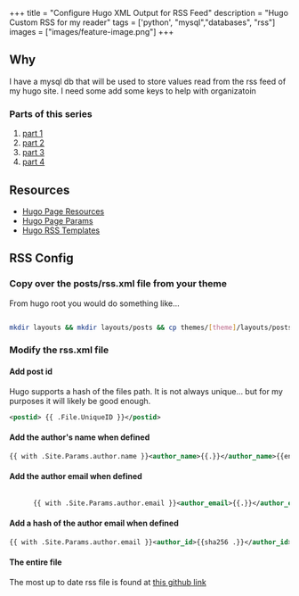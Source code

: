 +++
title =  "Configure Hugo XML Output for RSS Feed"
description = "Hugo Custom RSS for my reader"
tags = ['python', "mysql","databases", "rss"]
images = ["images/feature-image.png"]
+++


## Why

I have a mysql db that will be used to store values read from the rss feed of my hugo site. I need some add some keys to help with organizatoin
   

### Parts of this series

1. [part 1](https://jnapolitano.com/en/posts/hugo-social-publisher/)
2. [part 2](https://jnapolitano.com/en/posts/python-rss-reader/)
3. [part 3](https://jnapolitano.com/en/posts/mysql-install-buntu/)
4. [part 4](https://jnapolitano.com/en/posts/mysql-config/)



## Resources

* [Hugo Page Resources](https://gohugo.io/content-management/page-resources/)
* [Hugo Page Params](https://gohugo.io/methods/page/params/)
* [Hugo RSS Templates](https://gohugo.io/templates/rss/)


## RSS Config

### Copy over the posts/rss.xml file from your theme

From hugo root you would do something like...

```bash

mkdir layouts && mkdir layouts/posts && cp themes/[theme]/layouts/posts/index.xml

```

### Modify the rss.xml file

#### Add post id

Hugo supports a hash of the files path. It is not always unique... but for my purposes it will likely be good enough.  

``` xml
<postid> {{ .File.UniqueID }}</postid>
```

#### Add the author's name when defined

```xml
{{ with .Site.Params.author.name }}<author_name>{{.}}</author_name>{{end}}
```

#### Add the author email when defined

```xml

      {{ with .Site.Params.author.email }}<author_email>{{.}}</author_email>{{end}}
```

#### Add a hash of the author email when defined

```xml
{{ with .Site.Params.author.email }}<author_id>{{sha256 .}}</author_id>{{end}}
```

#### The entire file

The most up to date rss file is found at [this github link](https://github.com/justin-napolitano/jnapolitano.com/blob/main/layouts/posts/rss.xml)
